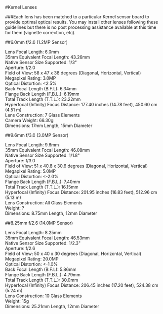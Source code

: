 #Kernel Lenses

###Each lens has been matched to a particular Kernel sensor board to provide optimal optical results. You may install other lenses following these guidelines but there is no post processing assistance available at this time for them (vignette correction, etc).

##6.0mm f/2.0 (1.2MP Sensor)

Lens Focal Length: 6.0mm  
35mm Equivalent Focal Length: 43.26mm  
Native Sensor Size Supported: 1/3"  
Aperture: f/2.0  
Field of View: 58 x 47 x 38 degrees (Diagonal, Horizontal, Vertical)  
Megapixel Rating: 3.0MP  
Optical Distortion: <2.5%  
Back Focal Length (B.F.L): 6.34mm  
Flange Back Length (F.B.L.): 6.19mm  
Total Track Length (T.T.L.): 23.22mm  
Hyperfocal (Infinity) Focus Distance: 177.40 inches (14.78 feet), 450.60 cm (4.51 m)  
Lens Construction: 7 Glass Elements  
Camera Weight: 66.30g  
Dimensions: 17mm Length, 15mm Diameter  

##9.6mm f/3.0 (3.0MP Sensor)

Lens Focal Length: 9.6mm  
35mm Equivalent Focal Length: 46.08mm  
Native Sensor Size Supported: 1/1.8"  
Aperture: f/3.0  
Field of View: 51 x 40.8 x 30.6 degrees (Diagonal, Horizontal, Vertical)  
Megapixel Rating: 5.0MP  
Optical Distortion: <-2.0%  
Flange Back Length (F.B.L.): 7.40mm  
Total Track Length (T.T.L.): 16.15mm  
Hyperfocal (Infinity) Focus Distance: 201.95 inches (16.83 feet), 512.96 cm (5.13 m)  
Lens Construction: All Glass Elements  
Weight: ?  
Dimensions: 8.75mm Length, 12mm Diameter  

##8.25mm f/2.6 (14.0MP Sensor)

Lens Focal Length: 8.25mm  
35mm Equivalent Focal Length: 46.53mm  
Native Sensor Size Supported: 1/2.3"  
Aperture: f/2.6  
Field of View: 50 x 40 x 30 degrees (Diagonal, Horizontal, Vertical)  
Megapixel Rating: 20.0MP  
Optical Distortion: <-1.0%  
Back Focal Length (B.F.L): 5.86mm  
Flange Back Length (F.B.L.): 4.79mm  
Total Track Length (T.T.L.): 30.0mm  
Hyperfocal (Infinity) Focus Distance: 206.45 inches (17.20 feet), 524.38 cm (5.24 m)  
Lens Construction: 10 Glass Elements  
Weight: 15g  
Dimensions: 25.21mm Length, 12mm Diameter  

